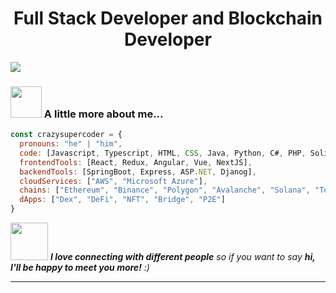 <h1 align="center">Full Stack Developer and Blockchain Developer</h1>

![](https://komarev.com/ghpvc/?username=crazysupercoder&label=PROFILE+VIEWS&color=brightgreen)

### <img src="https://media.giphy.com/media/VgCDAzcKvsR6OM0uWg/giphy.gif" width="50"> A little more about me...  

```javascript
const crazysupercoder = {
  pronouns: "he" | "him",
  code: [Javascript, Typescript, HTML, CSS, Java, Python, C#, PHP, Solidity, Rust],
  frontendTools: [React, Redux, Angular, Vue, NextJS],
  backendTools: [SpringBoot, Express, ASP.NET, Djanog],
  cloudServices: ["AWS", "Microsoft Azure"],
  chains: ["Ethereum", "Binance", "Polygon", "Avalanche", "Solana", "Terra"],
  dApps: ["Dex", "DeFi", "NFT", "Bridge", "P2E"]
}
```

<img src="https://media.giphy.com/media/LnQjpWaON8nhr21vNW/giphy.gif" width="60"> <em><b>I love connecting with different people</b> so if you want to say <b>hi, I'll be happy to meet you more!</b> :)</em>

---

